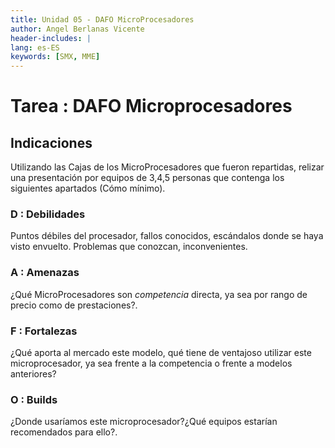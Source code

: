 ```yaml
---
title: Unidad 05 - DAFO MicroProcesadores
author: Angel Berlanas Vicente
header-includes: |
lang: es-ES
keywords: [SMX, MME]
---
```


# Tarea : DAFO Microprocesadores

## Indicaciones

Utilizando las Cajas de los MicroProcesadores que fueron repartidas, relizar una presentación por equipos de 3,4,5 personas que contenga los siguientes apartados (Cómo mínimo).

### D : Debilidades

Puntos débiles del procesador, fallos conocidos, escándalos donde se haya visto envuelto. Problemas que conozcan, inconvenientes.

### A : Amenazas

¿Qué MicroProcesadores son *competencia* directa, ya sea por rango de precio como de prestaciones?.

### F : Fortalezas

¿Qué aporta al mercado este modelo, qué tiene de ventajoso utilizar este microprocesador, ya sea frente a la competencia o frente a modelos anteriores?

### O : Builds

¿Donde usaríamos este microprocesador?¿Qué equipos estarían recomendados para ello?.
